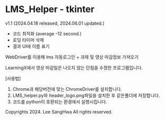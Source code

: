 # LMS_Helper - tkinter
v1.1 (2024.04.18 released, 2024.06.01 updated.)
+ 코드 최적화 (average -12 second.)
+ 로딩 타이머 삭제
+ 결과 UI에 이름 표기


WebDriver를 이용해 lms 자동로그인 + 과제 및 영상 마감정보 가져오기

LearningX에서 영상 마감일은 나오지 않는 단점을 수정한 프로그램입니다.



[사용법] 
1. Chrome과 해당버전에 맞는 ChromeDriver를 설치합니다.
2. LMS_helper.py와 header_logo.png파일을 설치한 후 같은폴더에 저장합니다.
3. 코드를 python이 호환되는 환경에서 실행시킵니다.



Copyrights 2024. Lee SangHwa All rights reserved.
